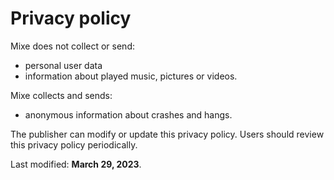 # Privacy policy

Mixe does not collect or send: 
- personal user data
- information about played music, pictures or videos.

Mixe collects and sends:
- anonymous information about crashes and hangs.

The publisher can modify or update this privacy policy. Users should review this privacy policy periodically.

Last modified: **March 29, 2023**.
